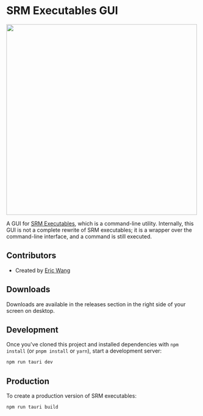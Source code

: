 # SRM Executables GUI

<img src="https://i.imgur.com/wIEisIH.png" width="500" />

A GUI for <a href="https://github.com/rgsadygov/SRM_executables">SRM Executables</a>, which is a command-line utility. Internally, this GUI is not a complete rewrite of SRM executables; it is a wrapper over the command-line interface, and a command is still executed.

## Contributors

- Created by <a href="https://github.com/ericwang401">Eric Wang</a>

## Downloads

Downloads are available in the releases section in the right side of your screen on desktop.

## Development

Once you've cloned this project and installed dependencies with `npm install` (or `pnpm install` or `yarn`), start a development server:

```bash
npm run tauri dev
```

## Production

To create a production version of SRM executables:

```bash
npm run tauri build
```

